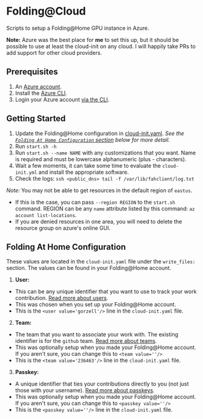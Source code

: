 # Folding@Cloud

Scripts to setup a Folding@Home GPU instance in Azure.

**Note:** Azure was the best place for **me** to set this up, but it should be possible to use at least the cloud-init on any cloud. I will happily take PRs to add support for other cloud providers.

## Prerequisites
1. An [Azure account](https://azure.microsoft.com/en-us/free/).
1. Install the [Azure CLI](https://docs.microsoft.com/en-us/cli/azure/install-azure-cli?view=azure-cli-latest).
1. Login your Azure account [via the CLI](https://docs.microsoft.com/en-us/cli/azure/authenticate-azure-cli?view=azure-cli-latest).

## Getting Started
1. Update the Folding@Home configuration in [cloud-init.yaml](https://github.com/gorzell/folding-at-cloud/blob/master/cloud-init.yaml). _See the [`Folding At Home Configuration` section](#folding-at-home-configuration) below for more detail._
1. Run `start.sh -h`
1. Run `start.sh --name NAME` with any customizations that you want. Name is required and must be lowercase alphanumeric (plus - characters).
1. Wait a few moments, it can take some time to evaluate the `cloud-init.yml` and install the appropriate software.
1. Check the logs: `ssh <public_dns> tail -f /var/lib/fahclient/log.txt`

*Note:* You may not be able to get resources in the default region of `eastus`.
- If this is the case, you can pass `--region REGION` to the `start.sh` command. REGION can be any `name` attribute listed by this command: `az account list-locations`.
- If you are denied resources in one area, you will need to delete the resource group on azure's online GUI.

## Folding At Home Configuration

These values are located in the `cloud-init.yaml` file under the `write_files:` section. The values can be found in your Folding@Home account.

1. **User:**

- This can be any unique identifier that you want to use to track your work contribution. [Read more about users](https://foldingathome.org/support/faq/stats-teams-usernames/).
- This was chosen when you set up your Folding@Home account.
- This is the `<user value='gorzell'/>` line in the `cloud-init.yaml` file.

2. **Team:**

- The team that you want to associate your work with. The existing identifier is for the `github` team. [Read more about teams](https://foldingathome.org/support/faq/stats-teams-usernames/).
- This was optionally setup when you made your Folding@Home account. If you aren't sure, you can change this to `<team value=''/>`
- This is the `<team value='236463'/>` line in the `cloud-init.yaml` file.

3. **Passkey:**

- A unique identifier that ties your contributions directly to you (not just those with your username). [Read more about passkeys](https://foldingathome.org/support/faq/points/passkey/).
- This was optionally setup when you made your Folding@Home account. If you aren't sure, you can change this to `<passkey value=''/>`
- This is the `<passkey value=''/>` line in the `cloud-init.yaml` file.
